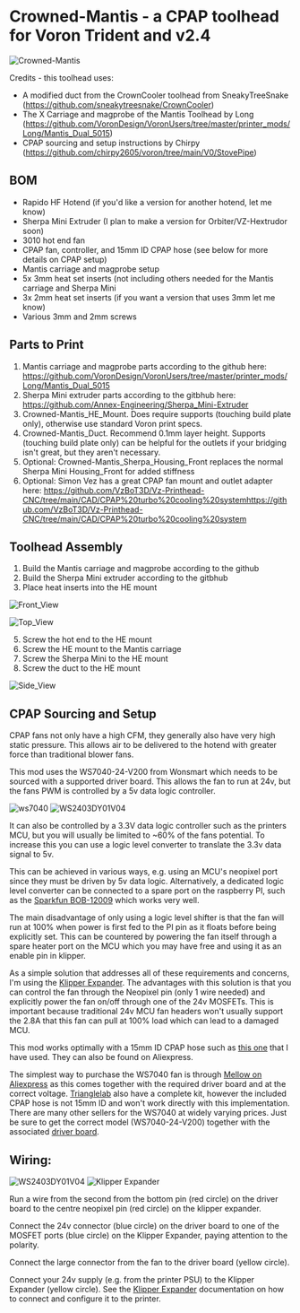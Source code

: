 # Crowned-Mantis - a CPAP toolhead for Voron Trident and v2.4

![Crowned-Mantis](https://github.com/PinkysRevenge/Crowned-Mantis/blob/main/Images/Crowned-Mantis%202.jpg)

Credits - this toolhead uses:
 - A modified duct from the CrownCooler toolhead from SneakyTreeSnake (https://github.com/sneakytreesnake/CrownCooler)
 - The X Carriage and magprobe of the Mantis Toolhead by Long (https://github.com/VoronDesign/VoronUsers/tree/master/printer_mods/Long/Mantis_Dual_5015)
 - CPAP sourcing and setup instructions by Chirpy (https://github.com/chirpy2605/voron/tree/main/V0/StovePipe)

## BOM

- Rapido HF Hotend (if you'd like a version for another hotend, let me know)
- Sherpa Mini Extruder (I plan to make a version for Orbiter/VZ-Hextrudor soon) 
- 3010 hot end fan
- CPAP fan, controller, and 15mm ID CPAP hose (see below for more details on CPAP setup)
- Mantis carriage and magprobe setup
- 5x 3mm heat set inserts (not including others needed for the Mantis carriage and Sherpa Mini
- 3x 2mm heat set inserts (if you want a version that uses 3mm let me know)
- Various 3mm and 2mm screws

## Parts to Print
1. Mantis carriage and magprobe parts according to the github here: https://github.com/VoronDesign/VoronUsers/tree/master/printer_mods/Long/Mantis_Dual_5015
2. Sherpa Mini extruder parts according to the gitbhub here: https://github.com/Annex-Engineering/Sherpa_Mini-Extruder
3. Crowned-Mantis_HE_Mount. Does require supports (touching build plate only), otherwise use standard Voron print specs.
4. Crowned-Mantis_Duct. Recommend 0.1mm layer height. Supports (touching build plate only) can be helpful for the outlets if your bridging isn't great, but they aren't necessary.
5. Optional: Crowned-Mantis_Sherpa_Housing_Front replaces the normal Sherpa Mini Housing_Front for added stiffness
6. Optional: Simon Vez has a great CPAP fan mount and outlet adapter here: https://github.com/VzBoT3D/Vz-Printhead-CNC/tree/main/CAD/CPAP%20turbo%20cooling%20systemhttps://github.com/VzBoT3D/Vz-Printhead-CNC/tree/main/CAD/CPAP%20turbo%20cooling%20system

## Toolhead Assembly

1. Build the Mantis carriage and magprobe according to the github
2. Build the Sherpa Mini extruder according to the gitbhub
3. Place heat inserts into the HE mount

![Front_View](https://github.com/PinkysRevenge/Crowned-Mantis/blob/main/Images/Hotend%20Mount%20Rapido%20Sherpa%20Mini%20Front%202.jpg)

![Top_View](https://github.com/PinkysRevenge/Crowned-Mantis/blob/main/Images/Hotend%20Mount%20Rapido%20Sherpa%20Mini%20Top%202.jpg)

5. Screw the hot end to the HE mount
7. Screw the HE mount to the Mantis carriage
8. Screw the Sherpa Mini to the HE mount
9. Screw the duct to the HE mount

![Side_View](https://github.com/PinkysRevenge/Crowned-Mantis/blob/main/Images/Crowned-Mantis%20Side%202.jpg)

## CPAP Sourcing and Setup

CPAP fans not only have a high CFM, they generally also have very high static pressure. This allows air to be delivered to the hotend with greater force than traditional blower fans.

This mod uses the WS7040-24-V200 from Wonsmart which needs to be sourced with a supported driver board. This allows the fan to run at 24v, but the fans PWM is controlled by a 5v data logic controller.

![ws7040](https://github.com/PinkysRevenge/Crowned-Mantis/blob/main/Images/ws7040.jpg)
![WS2403DY01V04](https://github.com/PinkysRevenge/Crowned-Mantis/blob/main/Images/WS2403DY01V04.jpg)

It can also be controlled by a 3.3V  data logic controller such as the printers MCU, but you will usually be limited to ~60% of the fans potential. To increase this you can use a logic level converter to translate the 3.3v data signal to 5v.

This can be achieved in various ways, e.g. using an MCU's neopixel port since they must be driven by 5v data logic. Alternatively, a dedicated logic level converter can be connected to a spare port on the raspberry PI, such as the [Sparkfun BOB-12009](https://www.sparkfun.com/products/12009) which works very well.

The main disadvantage of only using a logic level shifter is that the fan will run at 100% when power is first fed to the PI pin as it floats before being explicitly set. This can be countered by powering the fan itself through a spare heater port on the MCU which you may have free and using it as an enable pin in klipper.

As a simple solution that addresses all of these requirements and concerns, I'm using the [Klipper Expander](https://github.com/VoronDesign/Voron-Hardware/tree/master/Klipper_Expander). The advantages with this solution is that you can control the fan through the Neopixel pin (only 1 wire needed) and explicitly power the fan on/off through one of the 24v MOSFETs. This is important because traditional 24v MCU fan headers won't usually support the 2.8A that this fan can pull at 100% load which can lead to a damaged MCU. 

This mod works optimally with a 15mm ID CPAP hose such as [this one](https://www.amazon.co.uk/gp/product/B07TCC42WT) that I have used. They can also be found on Aliexpress.

The simplest way to purchase the WS7040 fan is through [Mellow on Aliexpress](https://www.aliexpress.com/item/1005004729010078.html) as this comes together with the required driver board and at the correct voltage. [Trianglelab](https://www.aliexpress.com/item/1005003822117604.html) also have a complete kit, however the included CPAP hose is not 15mm ID and won't work directly with this implementation. There are many other sellers for the WS7040 at widely varying prices. Just be sure to get the correct model (WS7040-24-V200) together with the associated [driver board](https://www.wonsmart.com.cn/ws2403-15655936300127195.html).

## Wiring:

![WS2403DY01V04](https://github.com/PinkysRevenge/Crowned-Mantis/blob/main/Images/WS2403DY01V04.png)
![Klipper Expander](https://github.com/PinkysRevenge/Crowned-Mantis/blob/main/Images/STM32_Klipper_Expander.png)

Run a wire from the second from the bottom pin (red circle) on the driver board to the centre neopixel pin (red circle) on the klipper expander.

Connect the 24v connector (blue circle) on the driver board to one of the MOSFET ports (blue circle) on the Klipper Expander, paying attention to the polarity.

Connect the large connector from the fan to the driver board (yellow circle).

Connect your 24v supply (e.g. from the printer PSU) to the Klipper Expander (yellow circle). See the [Klipper Expander](https://github.com/VoronDesign/Voron-Hardware/tree/master/Klipper_Expander/Documentation) documentation on how to connect and configure it to the printer.
